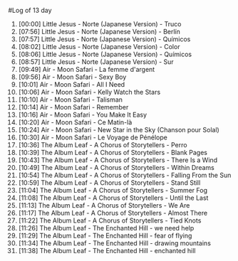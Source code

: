 #Log of 13 day

1. [00:00] Little Jesus - Norte (Japanese Version) - Truco
1. [07:56] Little Jesus - Norte (Japanese Version) - Berlín
1. [07:57] Little Jesus - Norte (Japanese Version) - Químicos
1. [08:02] Little Jesus - Norte (Japanese Version) - Color
1. [08:06] Little Jesus - Norte (Japanese Version) - Químicos
1. [08:57] Little Jesus - Norte (Japanese Version) - Sur
1. [09:49] Air - Moon Safari - La femme d'argent
1. [09:56] Air - Moon Safari - Sexy Boy
1. [10:01] Air - Moon Safari - All I Need
1. [10:06] Air - Moon Safari - Kelly Watch the Stars
1. [10:10] Air - Moon Safari - Talisman
1. [10:14] Air - Moon Safari - Remember
1. [10:16] Air - Moon Safari - You Make It Easy
1. [10:20] Air - Moon Safari - Ce Matin-là
1. [10:24] Air - Moon Safari - New Star in the Sky (Chanson pour Solal)
1. [10:30] Air - Moon Safari - Le Voyage de Pénélope
1. [10:36] The Album Leaf - A Chorus of Storytellers - Perro
1. [10:39] The Album Leaf - A Chorus of Storytellers - Blank Pages
1. [10:43] The Album Leaf - A Chorus of Storytellers - There Is a Wind
1. [10:49] The Album Leaf - A Chorus of Storytellers - Within Dreams
1. [10:54] The Album Leaf - A Chorus of Storytellers - Falling From the Sun
1. [10:59] The Album Leaf - A Chorus of Storytellers - Stand Still
1. [11:04] The Album Leaf - A Chorus of Storytellers - Summer Fog
1. [11:08] The Album Leaf - A Chorus of Storytellers - Until the Last
1. [11:13] The Album Leaf - A Chorus of Storytellers - We Are
1. [11:17] The Album Leaf - A Chorus of Storytellers - Almost There
1. [11:22] The Album Leaf - A Chorus of Storytellers - Tied Knots
1. [11:26] The Album Leaf - The Enchanted Hill - we need help
1. [11:29] The Album Leaf - The Enchanted Hill - fear of flying
1. [11:34] The Album Leaf - The Enchanted Hill - drawing mountains
1. [11:38] The Album Leaf - The Enchanted Hill - enchanted hill

